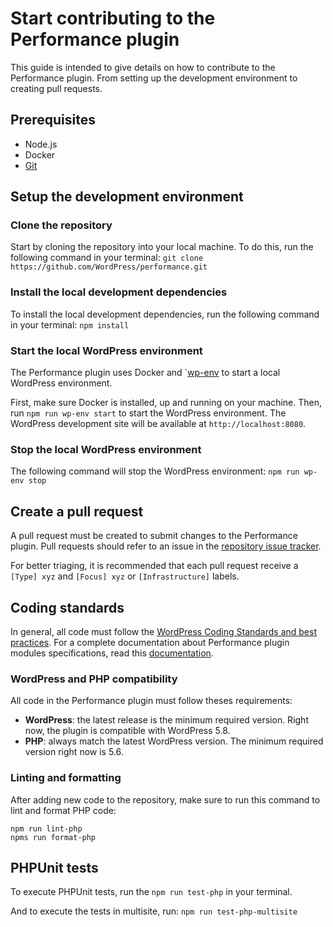# Start contributing to the Performance plugin
This guide is intended to give details on how to contribute to the Performance plugin. From setting up the development environment to creating pull requests.

## Prerequisites
- Node.js
- Docker
- [Git](https://git-scm.com)

## Setup the development environment

### Clone the repository
Start by cloning the repository into your local machine. To do this, run the following command in your terminal:
`git clone https://github.com/WordPress/performance.git`

### Install the local development dependencies
To install the local development dependencies, run the following command in your terminal:
`npm install`

### Start the local WordPress environment
The Performance plugin uses Docker and `[wp-env](https://developer.wordpress.org/block-editor/reference-guides/packages/packages-env) to start a local WordPress environment.

First, make sure Docker is installed, up and running on your machine. Then, run `npm run wp-env start` to start the WordPress environment. The WordPress development site will be available at `http://localhost:8080`.

### Stop the local WordPress environment
The following command will stop the WordPress environment:
`npm run wp-env stop`

## Create a pull request
A pull request must be created to submit changes to the Performance plugin. Pull requests should refer to an issue in the [repository issue tracker](https://github.com/WordPress/performance).

For better triaging, it is recommended that each pull request receive a `[Type] xyz` and `[Focus] xyz` or `[Infrastructure]` labels.

## Coding standards
In general, all code must follow the [WordPress Coding Standards and best practices](https://developer.wordpress.org/coding-standards/). For a complete documentation about Performance plugin modules specifications, read this [documentation](./Writing-a-module.md).

### WordPress and PHP compatibility
All code in the Performance plugin must follow theses requirements:
- **WordPress**: the latest release is the minimum required version. Right now, the plugin is compatible with WordPress 5.8.
- **PHP**: always match the latest WordPress version. The minimum required version right now is 5.6.

### Linting and formatting
After adding new code to the repository, make sure to run this command to lint and format PHP code:
```
npm run lint-php
npms run format-php
```

## PHPUnit tests
To execute PHPUnit tests, run the `npm run test-php` in your terminal.

And to execute the tests in multisite, run:
`npm run test-php-multisite`
